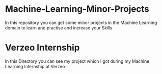 # Machine-Learning-Minor-Projects
In this repository you can get some minor projects in the Machine Learning domain to learn and practise and increase your Skills

# Verzeo Internship
In this Directory you can see my project which I got during my Machine Learning Internship at Verzeo
